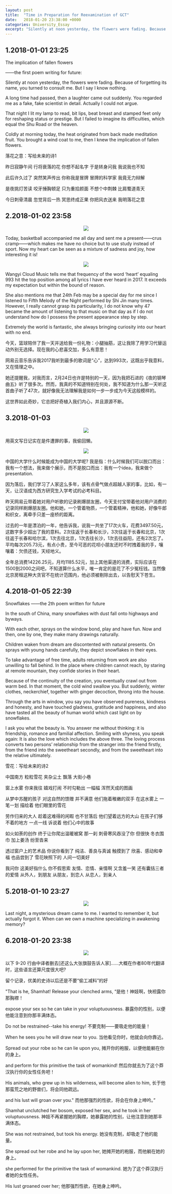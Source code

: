 ```yaml
---
layout: post
title:  "Time in Preparation for Reexamination of GCT"
date:   2018-01-20 23:38:00 +0000
categories: University_Essay
excerpt: "Silently at noon yesterday, the flowers were fading. Because of forgetting its name, you turned to consult me. But I say I know nothing. A long time had passed, then a laughter came out suddenly. You regarded me as a fake, fake scientist in detail. Actually I could not argue."
---
```


## 1.2018-01-01 23:25

The implication of fallen flowers

——the first poem writing for future:

Silently at noon yesterday,
the flowers were fading.
Because of forgetting its name,
you turned to consult me.
But I say I know nothing.

A long time had passed,
then a laughter came out suddenly.
You regarded me as a fake,
fake scientist in detail.
Actually I could not argue.

That night I lit my lamp to read,
bit lips, beat breast and stamped feet
only for reshaping status or prestige.
But I failed to imagine its difficulties,
which equal the Shu Road or the heaven.

Coldly at morning today,
the heat originated from back
made meditation fruit.
You brought a wind coat to me,
then I knew the implication of fallen flowers.

落花之意：写给未来的诗1

昨日寂静午间
行将衰落的花
你想不起名字
于是转身问我
我说我也不知

此后许久过了
突然笑声传出
你称我是冒牌
冒牌的科学家
我竟无力辩解

是夜挑灯苦读
咬牙捶胸顿足
只为重拾颜面
不想个中荆棘
比肩蜀道青天

今日刺骨清晨
忽觉背后一热
冥思终成正果
你把风衣送来
我明落花之意

## 2.2018-01-02 23:58

<div align="center"><p>
<img src="/assets/img/University_Essay/pfre2.1.jpg">
</p></div>

Today, basketball accompanied me all day and sent me a present——crus cramp——which makes me have no choice but to use study instead of sport. Now my heart can be seen as a mixture of sadness and joy, how interesting it is!

<div align="center"><p>
<img src="/assets/img/University_Essay/pfre2.2.jpg">
</p></div>

Wangyi Cloud Music tells me that frequency of the word ‘heart’ equaling 993 hit the top position among all lyrics I have ever heard in 2017. It exceeds my expectation but within the bound of reason.

She also mentions me that 24th Feb may be a special day for me since I listened to Fifth Melody of the Night performed by Shi Jin many times. However, I really cannot grasp its particularity, I do not know why 47 became the amount of listening to that music on that day as if I do not understand how do I possess the present appearance step by step. 

Extremely the world is fantastic, she always bringing curiosity into our heart with no end.

今天，篮球陪伴了我一天并送给我一份礼物：小腿抽筋，这让我除了用学习代替运动外别无选择。现在我的心悲喜交加，多么有意思！

网易云音乐告诉我2017我听到最多的歌词是“心”，达到993次，这既出乎我意料，又在情理之中。

她还提醒我，对我而言，2月24日也许是特别的一天，因为我把石进的《夜的钢琴曲五》听了很多次。然而，我真的不知道特别在何处，我不知道为什么那一天听这首曲子听了47次，就好像我无法理解我是如何一步一步成为今天这般模样的。

这世界如此奇妙，它总把好奇植入我们内心，并且源源不断。

## 3.2018-01-03 

<div align="center"><p>
<img src="/assets/img/University_Essay/pfre3.1.jpg">
</p></div>

用英文写日记实在是件遭罪的事，我偷回懒。

<div align="center"><p>
<img src="/assets/img/University_Essay/pfre3.2.jpg">
</p></div>

中国的大学什么时候能成为中国的大学呢? 我是指：什么时候我们可以脱口而出：我有一个想法，我来做个展示，而不是脱口而出：我有一个idea，我来做个presentation.

因为落后，我们学习了人家这么多年，该有点骨气做点超越人家的事，比如，有一天，让汉语成为西方研究生入学考试的必考科目。

昨天网易云带着她对用户听歌的记录刷爆朋友圈，今天支付宝带着他对用户消费的记录同样刷爆朋友圈。他和她，一个管着物质，一个管着精神，他和她，好像牛郎和织女，离牵手只差一座桥的距离。

过去的一年是漂泊的一年，他告诉我，说我一共坐了17次火车，花费3497.50元，这数字多少超出了我的意料。2次往返于长春和长沙，3次往返于长春和北京，1次往返于长春和哈尔滨，1次去往北京，1次去往长沙，1次去往益阳，还有2次忘了。平均每次205.73元，有点小贵，至今可恶的花呗小朋友还时不时拽着我的手，嚷嚷着：欠债还钱，天经地义。

全年总消费14226.25元，月均1185.52元，加上其他渠道的消费，实际应该在1500到2000之间吧，不知道算什么水平，唯一肯定的是花了不少冤枉钱。当然像北京房租这种大贪官不在统计范围内，他必须被剔除出去，以告慰天下苍生。

## 4.2018-01-05 22:39

Snowflakes
——the 2th poem written for future

In the south of China,
many snowflakes with dust
fall onto highways and byways.

With each other,
sprays on the window
bond, play and have fun.
Now and then, one by one,
they make many drawings naturally.

Children waken from dream
are discontented with natural presents.
On sprays with young hands carefully,
they depict snowflakes in their eyes.

To take advantage of free time,
adults returning from work
are also unwilling to fall behind.
In the place where children cannot reach,
by staring at remote mountain,
they confide stories in their heart.

Because of the continuity of the creation,
you eventually crawl out from warm bed.
In that moment,
the cold wind swallow you.
But suddenly,
winter clothes, neckerchief,
together with ginger decoction,
throng into the house.

Through the arts in window,
you say you have observed
pureness, kindness and honesty,
and have touched
gladness, gratitude and happiness,
and also have tasted
all the beauty of human world
which cast light on by snowflakes.

I ask you what the beauty is.
You answer me without thinking:
it is friendship, romance and familial affection.
Smiling with shyness, you speak again:
It is also the love which includes the above three.
The loving process converts two persons’ relationship 
from the stranger into the friend firstly,
from the friend into the sweetheart secondly,
and from the sweetheart into the relative ultimately.

雪花：写给未来的诗2

中国南方
粒粒雪花
夹杂尘土
飘落
大街小巷

窗上水雾
你来我往
嬉戏打闹
不时勾勒出
一幅幅
浑然天成的图画

从梦中苏醒的孩子
对这自然的馈赠
并不满意
他们拖着稚嫩的双手
在这水雾上
一笔一划
描绘着
他们眼里的雪花

劳作归来的大人
趁着这难得的闲暇
也不甘落后
他们望着远方的大山
在孩子们够不着的地方
一点一线
诉说着
他们心中的故事

如火如荼的创作
终于让你爬出温暖被窝
那一刹
刺骨寒风吞没了你
但很快
冬衣围巾
加上姜汤
纷至沓来

透过窗户上的艺术品
你说你看到了
纯洁、善良与真诚
触摸到了
欣喜、感动和幸福
也品尝到了
雪花映照下的
人间一切美好

我问你
这美好指什么
你不假思索
友情、恋情、亲情啊
又含羞一笑
还有囊括三者的爱情
从外人，到朋友
从朋友，到恋人
从恋人，到亲人

## 5.2018-01-10 23:27

<div align="center"><p>
<img src="/assets/img/University_Essay/pfre5.jpg">
</p></div>

Last night, a mysterious dream came to me.
I wanted to remember it, but actually forgot it. When can we own a machine specializing in awakening memory?

## 6.2018-01-20 23:38

<div align="center"><p>
<img src="/assets/img/University_Essay/pfre6.jpg">
</p></div>

以下 9-20 行由中译者删去\[还这么大张旗鼓告诉人家\]……大概在作者80年代翻译时，这些语言还算尺度很大吧? 

留个记录，优美的史诗以后还是不要“偷工减料”的好

"That is he, Shamhat! Release your clenched arms,
“是他！神妓啊，快袒露你那胸襟！

expose your sex so he can take in your voluptuousness.
暴露你的性别，以便他能注意到你那丰满体态。

Do not be restrained--take his energy!
不要克制——要吸走他的能量！

When he sees you he will draw near to you.
当他看见你时，他就会向你靠近。

Spread out your robe so he can lie upon you,
摊开你的袍服，以便他能躺在你的身上。

and perform for this primitive the task of womankind!
然后你就去为了这个莽汉执行你的女性任务吧！

His animals, who grew up in his wilderness, will become alien to him,
长于他那蛮荒之地的野兽们，将会同他疏远。

and his lust will groan over you."
而他那强烈的性欲，将会在你身上呻吟。”

Shamhat unclutched her bosom, exposed her sex, and he took in her voluptuousness.
神妓不再紧握她的胸襟，她暴露她的性别，让他注意到她那丰满体态。

She was not restrained, but took his energy.
她没有克制，却吸走了他的能量。

She spread out her robe and he lay upon her,
她摊开她的袍服，而他躺在她的身上。

she performed for the primitive the task of womankind.
她为了这个莽汉执行者她的女性任务。

His lust groaned over her;
他那强烈性欲，在她身上呻吟。